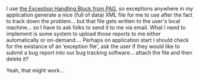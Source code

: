 I use [the Exception Handling Block from PAG](http://msdn.microsoft.com/library/en-us/dnpag2/html/ehab.asp), so exceptions anywhere in my application generate a nice (full of data) XML file for me to use after the fact to track down the problem... but that file gets written to the user's local machine... so I have to ask folks to send it to me via email. What I need to implement is some system to upload those reports to me either automatically or on-demand.... Perhaps on application start I should check for the existance of an &#8216;exception file', ask the user if they would like to submit a bug report into our bug tracking software... attach the file and then delete it?

Yeah, that might work...
